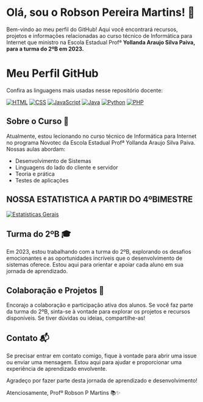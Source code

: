# Olá, sou o Robson Pereira Martins! 👋

Bem-vindo ao meu perfil do GitHub! Aqui você encontrará recursos, projetos e informações relacionadas ao curso técnico de Informática para Internet que ministro na Escola Estadual Profª 
**Yollanda Araujo Silva Paiva, para a turma do 2ºB em 2023.**

# Meu Perfil GitHub

Confira as linguagens mais usadas nesse repositório docente:

[![HTML](https://img.shields.io/badge/HTML-5-blue?style=for-the-badge&logo=html5&logoColor=white)](https://developer.mozilla.org/en-US/docs/Web/HTML)
[![CSS](https://img.shields.io/badge/CSS-3-blue?style=for-the-badge&logo=css3&logoColor=white)](https://developer.mozilla.org/en-US/docs/Web/CSS)
[![JavaScript](https://img.shields.io/badge/JavaScript-ES6-yellow?style=for-the-badge&logo=javascript&logoColor=white)](https://developer.mozilla.org/en-US/docs/Web/JavaScript)
[![Java](https://img.shields.io/badge/Java-11-red?style=for-the-badge&logo=java&logoColor=white)](https://www.java.com/)
[![Python](https://img.shields.io/badge/Python-3.8-blue?style=for-the-badge&logo=python&logoColor=white)](https://www.python.org/)
[![PHP](https://img.shields.io/badge/PHP-7-blueviolet?style=for-the-badge&logo=php&logoColor=white)](https://www.php.net/)



## Sobre o Curso 🚀

Atualmente, estou lecionando no curso técnico de Informática para Internet no programa Novotec da Escola Estadual Profª Yollanda Araujo Silva Paiva. Nossas aulas abordam:

- Desenvolvimento de Sistemas
- Linguagens do lado do cliente e servidor
- Teoria e prática
- Testes de aplicações

## NOSSA ESTATISTICA A PARTIR DO 4ºBIMESTRE

[![Estatísticas Gerais](https://github-readme-stats.vercel.app/api?username=profRobsonPMartins&show_icons=true&count_private=true&hide=prs,issues,contribs&theme=blue-green&title_color=ffD700&icon_color=ffD700&text_color=ffD700&bg_color=000000)](https://github.com/profRobsonPMartins)



## Turma do 2ºB 🎓

Em 2023, estou trabalhando com a turma do 2ºB, explorando os desafios emocionantes e as oportunidades incríveis que o desenvolvimento de sistemas oferece. Estou aqui para orientar e apoiar cada aluno em sua jornada de aprendizado.

## Colaboração e Projetos 🤝

Encorajo a colaboração e participação ativa dos alunos. Se você faz parte da turma do 2ºB, sinta-se à vontade para explorar os projetos e recursos disponíveis. Se tiver dúvidas ou ideias, compartilhe-as!

## Contato 📬

Se precisar entrar em contato comigo, fique à vontade para abrir uma issue ou enviar uma mensagem. Estou aqui para ajudar e proporcionar uma experiência de aprendizado envolvente.

Agradeço por fazer parte desta jornada de aprendizado e desenvolvimento!

Atenciosamente,
Profº Robson P Martins 📚✨
